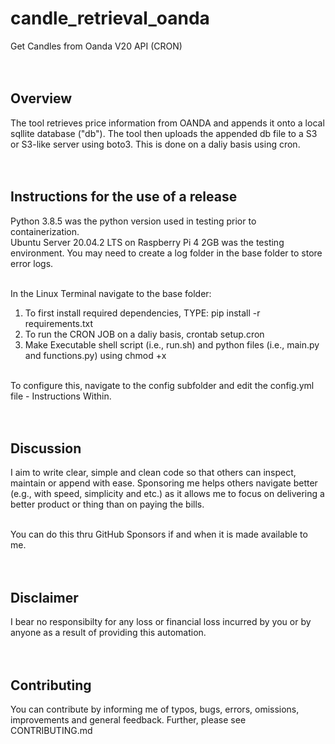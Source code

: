 # candle_retrieval_oanda
Get Candles from Oanda V20 API (CRON)<br/><br/><br/>

## Overview

The tool retrieves price information from OANDA and appends it onto a local sqllite database ("db"). The tool then uploads the appended db file to a S3 or S3-like server using boto3. This is done on a daliy basis using cron.<br/><br/><br/>

## Instructions for the use of a release
Python 3.8.5 was the python version used in testing prior to containerization.<br/>
Ubuntu Server 20.04.2 LTS on Raspberry Pi 4 2GB was the testing environment.
You may need to create a log folder in the base folder to store error logs.
<br/><br/>

In the Linux Terminal navigate to the base folder:<br/>

1. To first install required dependencies, TYPE: pip install -r requirements.txt<br/>
2. To run the CRON JOB on a daliy basis, crontab setup.cron<br/>
3. Make Executable shell script (i.e., run.sh) and python files (i.e., main.py and functions.py) using chmod +x 
<br/><br/>

To configure this, navigate to the config subfolder and edit the config.yml file - Instructions Within.<br/><br/><br/>

## Discussion

I aim to write clear, simple and clean code so that others can inspect, maintain or append with ease. Sponsoring me helps others navigate better (e.g., with speed, simplicity and etc.) as it allows me to focus on delivering a better product or thing than on paying the bills.<br/><br/>

You can do this thru GitHub Sponsors if and when it is made available to me.<br/><br/><br/>

## Disclaimer

I bear no responsibilty for any loss or financial loss incurred by you or by anyone as a result of providing this automation.<br/><br/><br/>

## Contributing

You can contribute by informing me of typos, bugs, errors, omissions, improvements and general feedback. Further, please see CONTRIBUTING.md<br/><br/><br/>

